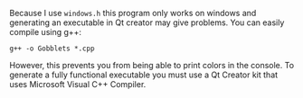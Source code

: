 Because I use `windows.h` this program only works on windows and generating an executable in Qt creator may give problems. You can easily compile using g++:
```
g++ -o Gobblets *.cpp
```

However, this prevents you from being able to print colors in the console. To generate a fully functional executable you must use a Qt Creator kit that uses Microsoft Visual C++ Compiler.